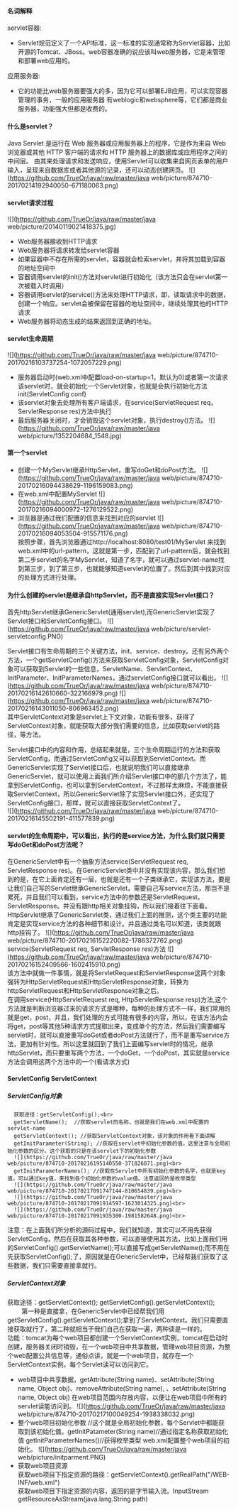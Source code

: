 #### 名词解释
servlet容器:
* Servlet规范定义了一个API标准，这一标准的实现通常称为Servlet容器，比如开源的Tomcat、JBoss。web容器准确的说应该叫web服务器，它是来管理和部署web应用的。<br>

应用服务器:
* 它的功能比web服务器要强大的多，因为它可以部署EJB应用，可以实现容器管理的事务，一般的应用服务器 有weblogic和websphere等，它们都是商业服务器，功能强大但都是收费的。
#### 什么是servlet？
Java Servlet 是运行在 Web 服务器或应用服务器上的程序，它是作为来自 Web 浏览器或其他 HTTP 客户端的请求和 HTTP 服务器上的数据库或应用程序之间的中间层。
由其来处理请求和发送响应，使用Servlet可以收集来自网页表单的用户输入，呈现来自数据库或者其他源的记录，还可以动态创建网页。
![](https://github.com/TrueOr/java/raw/master/java web/picture/874710-20170214192940050-671180063.png)<br>

#### servlet请求过程
![](https://github.com/TrueOr/java/raw/master/java web/picture/20140119021418375.jpg)<br>
* Web服务器接收到HTTP请求
* Web服务器将请求转发给servlet容器
* 如果容器中不存在所需的servlet，容器就会检索servlet，并将其加载到容器的地址空间中
* 容器调用servlet的init()方法对servlet进行初始化（该方法只会在servlet第一次被载入时调用）
* 容器调用servlet的service()方法来处理HTTP请求，即，读取请求中的数据，创建一个响应。servlet会被保留在容器的地址空间中，继续处理其他的HTTP请求
* Web服务器将动态生成的结果返回到正确的地址。

#### servlet生命周期
![](https://github.com/TrueOr/java/raw/master/java web/picture/874710-20170216103737254-1072057229.png)<br>
* 服务器启动时(web.xml中配置load-on-startup=1，默认为0)或者第一次请求该servlet时，就会初始化一个Servlet对象，也就是会执行初始化方法init(ServletConfig conf)
* 该servlet对象去处理所有客户端请求，在service(ServletRequest req，ServletResponse res)方法中执行
* 最后服务器关闭时，才会销毁这个servlet对象，执行destroy()方法。
![](https://github.com/TrueOr/java/raw/master/java web/picture/1352204684_1548.jpg)<br>

#### 第一个servlet
* 创建一个MyServlet继承HttpServlet，重写doGet和doPost方法。
![](https://github.com/TrueOr/java/raw/master/java web/picture/874710-20170216094438629-1196159083.png)<br>
* 在web.xml中配置MyServlet
![](https://github.com/TrueOr/java/raw/master/java web/picture/874710-20170216094000972-1276129522.png)<br>
* 浏览器是通过我们配置的信息来找到对应的servlet
![](https://github.com/TrueOr/java/raw/master/java web/picture/874710-20170216094053504-915571176.png)<br>
按照步骤，首先浏览器通过http://localhost:8080/test01/MyServlet 来找到web.xml中的url-pattern，这就是第一步，匹配到了url-pattern后，就会找到第二步servlet的名字MyServlet，知道了名字，就可以通过servlet-name找到第三步，到了第三步，也就能够知道servlet的位置了。然后到其中找到对应的处理方式进行处理。 

#### 为什么创建的servlet是继承自httpServlet，而不是直接实现Servlet接口？
首先httpServlet继承GenericServlet(通用servlet),而GenericServlet实现了Servlet接口和ServletConfig接口。
![](https://github.com/TrueOr/java/raw/master/java web/picture/servlet-servletconfig.PNG)<br>

Servlet接口有生命周期的三个关键方法，init、service、destroy。还有另外两个方法，一个getServletConfig()方法来获取ServletConfig对象，ServletConfig对象可以获取到Servlet的一些信息，ServletName、ServletContext、InitParameter、InitParameterNames，通过servletConfig接口就可以看出。
![](https://github.com/TrueOr/java/raw/master/java web/picture/874710-20170216142610660-322166979.png)
![](https://github.com/TrueOr/java/raw/master/java web/picture/874710-20170216143011050-806963452.png)<br>
其中ServletContext对象是servlet上下文对象，功能有很多，获得了ServletContext对象，就能获取大部分我们需要的信息，比如获取servlet的路径，等方法。

Servlet接口中的内容和作用，总结起来就是，三个生命周期运行的方法和获取ServletConfig，而通过ServletConfig又可以获取到ServletContext。而GenericServlet实现了Servlet接口后，也就说明我们可以直接继承GenericServlet，就可以使用上面我们所介绍Servlet接口中的那几个方法了，能拿到ServletConfig，也可以拿到ServletContext，不过那样太麻烦，不能直接获取ServletContext，所以GenericServlet除了实现Servlet接口外，还实现了ServletConfig接口，那样，就可以直接获取ServletContext了。<br>
![](https://github.com/TrueOr/java/raw/master/java web/picture/874710-20170216145502191-411577839.png)<br>
#### servlet的生命周期中，可以看出，执行的是service方法，为什么我们就只需要写doGet和doPost方法呢？
在GenericServlet中有一个抽象方法service(ServletRequest req, ServletResponse res)。在GenericServlet类中并没有实现该内容，那么我们想到的是，在它上面肯定还有一层，也就是还有一个子类继承它，实现该方法，要是让我们自己写的Servlet继承GenericServlet，需要自己写service方法，那岂不是累死，并且我们可以看到，service方法中的参数还是ServletRequest，ServletResponse。并没有跟http相关对象挂钩，所以我们接着往下面看。<br>
HttpServlet继承了GenericServlet类，通过我们上面的推测，这个类主要的功能肯定是实现service方法的各种细节和设计。并且通过类名可以知道，该类就跟http挂钩了。
![](https://github.com/TrueOr/java/raw/master/java web/picture/874710-20170216152220082-1786372762.png)<br>
service(ServletRequest req, ServletResponse res)方法
![](https://github.com/TrueOr/java/raw/master/java web/picture/874710-20170216152409566-1602415910.png)<br>
该方法中就做一件事情，就是将ServletRequest和ServletResponse这两个对象强转为HttpServletRequest和HttpServletResponse对象，转换为httpServletRequest和HttpServletResponse对象之后。<br>
在调用service(HttpServletRequest req, HttpServletResponse resp)方法,这个方法就是判断浏览器过来的请求方式是哪种，每种的处理方式不一样，我们常用的就是get，post，并且，我们处理的方式可能有很多的内容，所以，在该方法内会将get，post等其他5种请求方式提取出来，变成单个的方法，然后我们需要编写servlet时，就可以直接重写doGet或者doPost方法就行了，而不是重写service方法，更加有针对性。所以这里就回到了我们上面编写servlet时的情况，继承httpServlet，而只要重写两个方法，一个doGet，一个doPost，其实就是service方法会调用这两个方法中的一个(看请求方式)

#### ServletConfig ServletContext
##### ServletConfig对象
      获取途径：getServletConfig();<br>
      getServletName();  //获取servlet的名称，也就是我们在web.xml中配置的servlet-name 
      getServletContext(); //获取ServletContext对象，该对象的作用看下面讲解
      getInitParameter(String); //获取在servlet中初始化参数的值。这里注意与全局初始化参数的区分。这个获取的只是在该servlet下的初始化参数
      ![](https://github.com/TrueOr/java/raw/master/java web/picture/874710-20170216195140550-371826071.png)<br>
      getInitParameterNames(); //获取在Servlet中所有初始化参数的名字，也就是key值，可以通过key值，来找到各个初始化参数的value值。注意返回的是枚举类型
      ![](https://github.com/TrueOr/java/raw/master/java web/picture/874710-20170217091747144-810654839.png)<br>
      ![](https://github.com/TrueOr/java/raw/master/java web/picture/874710-20170217091914597-1623014325.png)<br>
      ![](https://github.com/TrueOr/java/raw/master/java web/picture/874710-20170217091935300-1981582648.png)<br>
注意：在上面我们所分析的源码过程中，我们就知道，其实可以不用先获得ServletConfig，然后在获取其各种参数，可以直接使用其方法，比如上面我们用的ServletConfig().getServletName();可以直接写成getServletName();而不用在先获取ServletConfig();了，原因就是在GenericServlet中，已经帮我们获取了这些数据，我们只需要直接拿就行。

##### ServletContext对象
获取途径：getServletContext(); getServletConfig().getServletContext();<br>　　
第一种是直接拿，在GenericServlet中已经帮我们用getServletConfig().getServletContext();拿到了ServletContext。我们只需要直接获取就行了，第二种就相当于我们自己在获取一遍，两种读是一样的。<br>
功能：tomcat为每个web项目都创建一个ServletContext实例，tomcat在启动时创建，服务器关闭时销毁，在一个web项目中共享数据，管理web项目资源，为整个web配置公共信息等，通俗点讲，就是一个web项目，就存在一个ServletContext实例，每个Servlet读可以访问到它。<br>

* web项目中共享数据，getAttribute(String name)、setAttribute(String name, Object obj)、removeAttribute(String name),
、setAttribute(String name, Object obj) 在web项目范围内存放内容，以便让在web项目中所有的servlet读能访问到。
![](https://github.com/TrueOr/java/raw/master/java web/picture/874710-20170217100049254-1938338032.png)<br>
* 整个web项目初始化参数 //这个就是全局初始化参数，每个Servlet中都能获取到该初始化值。getInitPatameter(String name)//通过指定名称获取初始化值 getInitParameterNames()//获得枚举类型 web.xml配置整个web项目的初始化。
![](https://github.com/TrueOr/java/raw/master/java web/picture/initparment.PNG)<br>
* 获取web项目资源<br>
获取web项目下指定资源的路径：getServletContext().getRealPath("/WEB-INF/web.xml")<br>
获取web项目下指定资源的内容，返回的是字节输入流。InputStream getResourceAsStream(java.lang.String path)<br>






